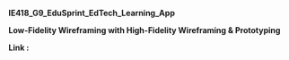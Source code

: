 **IE418_G9_EduSprint_EdTech_Learning_App**

**Low-Fidelity Wireframing with High-Fidelity Wireframing & Prototyping**

**Link :**





